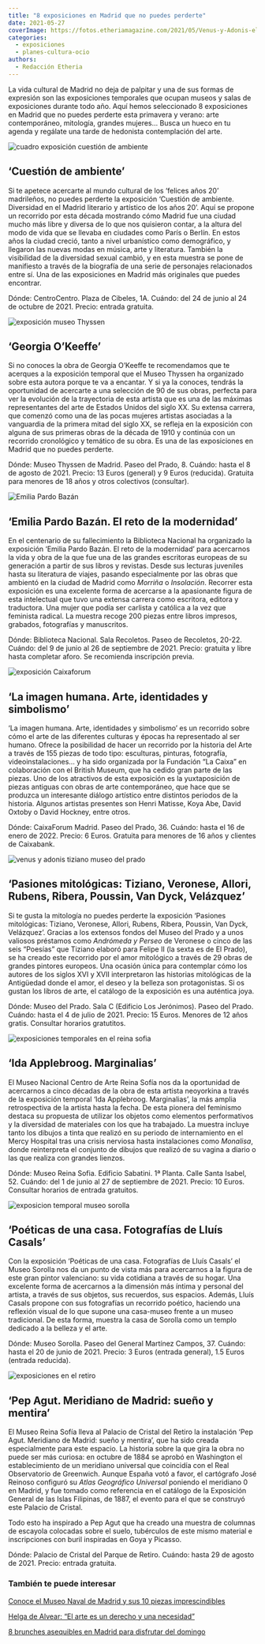 ```yaml
---
title: "8 exposiciones en Madrid que no puedes perderte"
date: 2021-05-27
coverImage: https://fotos.etheriamagazine.com/2021/05/Venus-y-Adonis-el-prado.jpg
categories: 
  - exposiciones
  - planes-cultura-ocio
authors: 
  - Redacción Etheria
---
```


La vida cultural de Madrid no deja de palpitar y una de sus formas de expresión son las 
exposiciones temporales que ocupan museos y salas de exposiciones durante todo año. Aquí 
hemos seleccionado 8 exposiciones en Madrid que no puedes perderte esta primavera y 
verano: arte contemporáneo, mitología, grandes mujeres… Busca un hueco en tu agenda y 
regálate una tarde de hedonista contemplación del arte. 

![cuadro exposición cuestión de ambiente](https://fotos.etheriamagazine.com/2021/05/exposiciones-madrid-cuestion-ambiente.jpg "'Cuestión de ambiente'. Antonio Juez Nieto. 'Heliogábalo', 1926. © Museo de Bellas Artes de Badajoz")

## ‘Cuestión de ambiente’

Si te apetece acercarte al mundo cultural de los ‘felices años 20’ madrileños, no puedes 
perderte la exposición ‘Cuestión de ambiente. Diversidad en el Madrid literario y 
artístico de los años 20’. Aquí se propone un recorrido por esta década mostrando cómo 
Madrid fue una ciudad mucho más libre y diversa de lo que nos quisieron contar, a la 
altura del modo de vida que se llevaba en ciudades como París o Berlín. En estos años la 
ciudad creció, tanto a nivel urbanístico como demográfico, y llegaron las nuevas modas 
en música, arte y literatura. También la visibilidad de la diversidad sexual cambió, y 
en esta muestra se pone de manifiesto a través de la biografía de una serie de 
personajes relacionados entre sí. Una de las exposiciones en Madrid más originales que 
puedes encontrar. 

Dónde: CentroCentro. Plaza de Cibeles, 1A. Cuándo: del 24 de junio al 24 de octubre de 
2021. Precio: entrada gratuita. 

![exposición museo Thyssen](https://fotos.etheriamagazine.com/2021/05/exposiciones-madrid-georgia-okeeffe.jpg "Serie I. Nº3, 1918. Georgia O'Keeffe. © Milwaukee Art Museum. VEGAP")

## ‘Georgia O’Keeffe’

Si no conoces la obra de Georgia O’Keeffe te recomendamos que te acerques a la 
exposición temporal que el Museo Thyssen ha organizado sobre esta autora porque te va a 
encantar. Y si ya la conoces, tendrás la oportunidad de acercarte a una selección de 90 
de sus obras, perfecta para ver la evolución de la trayectoria de esta artista que es 
una de las máximas representantes del arte de Estados Unidos del siglo XX. Su extensa 
carrera, que comenzó como una de las pocas mujeres artistas asociadas a la vanguardia de 
la primera mitad del siglo XX, se refleja en la exposición con alguna de sus primeras 
obras de la década de 1910 y continúa con un recorrido cronológico y temático de su 
obra. Es una de las exposiciones en Madrid que no puedes perderte. 

Dónde: Museo Thyssen de Madrid. Paseo del Prado, 8. Cuándo: hasta el 8 de agosto de 
2021. Precio: 13 Euros (general) y 9 Euros (reducida). Gratuita para menores de 18 años 
y otros colectivos (consultar). 

![Emilia Pardo Bazán](https://fotos.etheriamagazine.com/2021/05/exposiciones-madrid-biblioteca-nacional-pardo-bazan.jpg "Exposición sobre Emilia Pardo Bazán en la Biblioteca Nacional. © BNE")

## ‘Emilia Pardo Bazán. El reto de la modernidad’

En el centenario de su fallecimiento la Biblioteca Nacional ha organizado la exposición 
‘Emilia Pardo Bazán. El reto de la modernidad’ para acercarnos la vida y obra de la que 
fue una de las grandes escritoras europeas de su generación a partir de sus libros y 
revistas. Desde sus lecturas juveniles hasta su literatura de viajes, pasando 
especialmente por las obras que ambientó en la ciudad de Madrid como _Morriña_ o 
_Insolación_. Recorrer esta exposición es una excelente forma de acercarse a la 
apasionante figura de esta intelectual que tuvo una extensa carrera como escritora, 
editora y traductora. Una mujer que podía ser carlista y católica a la vez que feminista 
radical. La muestra recoge 200 piezas entre libros impresos, grabados, fotografías y 
manuscritos. 

Dónde: Biblioteca Nacional. Sala Recoletos. Paseo de Recoletos, 20-22. Cuándo: del 9 de 
junio al 26 de septiembre de 2021. Precio: gratuita y libre hasta completar aforo. Se 
recomienda inscripción previa. 

![exposición Caixaforum](https://fotos.etheriamagazine.com/2021/05/exposiciones-madrid-imagen-humana.jpg "'Indira Gandhi story scroll', Sobre 1985, Ajit Chitraker of Theakuachack, India / Retrato de una mujer, alrededor de 100-120 d.C., Saqqara, Egipto. © Trustees of the British Museum")

## ‘La imagen humana. Arte, identidades y simbolismo’

‘La imagen humana. Arte, identidades y simbolismo’ es un recorrido sobre cómo el arte de 
las diferentes culturas y épocas ha representado al ser humano. Ofrece la posibilidad de 
hacer un recorrido por la historia del Arte a través de 155 piezas de todo tipo: 
esculturas, pinturas, fotografía, videoinstalaciones… y ha sido organizada por la 
Fundación “La Caixa” en colaboración con el British Museum, que ha cedido gran parte de 
las piezas. Uno de los atractivos de esta exposición es la yuxtaposición de piezas 
antiguas con obras de arte contemporáneo, que hace que se produzca un interesante 
diálogo artístico entre distintos periodos de la historia. Algunos artistas presentes 
son Henri Matisse, Koya Abe, David Oxtoby o David Hockney, entre otros. 

Dónde: CaixaForum Madrid. Paseo del Prado, 36. Cuándo: hasta el 16 de enero de 2022. 
Precio: 6 Euros. Gratuita para menores de 16 años y clientes de Caixabank. 

![venus y adonis tiziano museo del prado](https://fotos.etheriamagazine.com/2021/05/Venus-y-Adonis-el-prado.jpg "'Venus y Adonis', de Tiziano. © Museo del Prado")

## ‘Pasiones mitológicas: Tiziano, Veronese, Allori, Rubens, Ribera, Poussin, Van Dyck, Velázquez’

Si te gusta la mitología no puedes perderte la exposición ‘Pasiones mitológicas: 
Tiziano, Veronese, Allori, Rubens, Ribera, Poussin, Van Dyck, Velázquez’. Gracias a los 
extensos fondos del Museo del Prado y a unos valiosos préstamos como _Andrómeda y 
Perseo_ de Veronese o cinco de las seis “Poesías” que Tiziano elaboró para Felipe II (la 
sexta es de El Prado), se ha creado este recorrido por el amor mitológico a través de 29 
obras de grandes pintores europeos. Una ocasión única para contemplar cómo los autores 
de los siglos XVI y XVII interpretaron las historias mitológicas de la Antigüedad donde 
el amor, el deseo y la belleza son protagonistas. Si os gustan los libros de arte, el 
catálogo de la exposición es una auténtica joya. 

Dónde: Museo del Prado. Sala C (Edificio Los Jerónimos). Paseo del Prado. Cuándo: hasta 
el 4 de julio de 2021. Precio: 15 Euros. Menores de 12 años gratis. Consultar horarios 
gratutitos. 

![exposiciones temporales en el reina sofia](https://fotos.etheriamagazine.com/2021/05/exposiciones-madrid-ida_applebroog.jpg "'Trinity Towers', 1982. Cortesía Ida Applebroog y Hauser & Wirth. © Alex Delfanne")

## ‘Ida Applebroog. Marginalias’

El Museo Nacional Centro de Arte Reina Sofía nos da la oportunidad de acercarnos a cinco 
décadas de la obra de esta artista neoyorkina a través de la exposición temporal ‘Ida 
Applebroog. Marginalias’, la más amplia retrospectiva de la artista hasta la fecha. De 
esta pionera del feminismo destaca su propuesta de utilizar los objetos como elementos 
performativos y la diversidad de materiales con los que ha trabajado. La muestra incluye 
tanto los dibujos a tinta que realizó en su periodo de internamiento en el Mercy 
Hospital tras una crisis nerviosa hasta instalaciones como _Monalisa_, donde 
reinterpreta el conjunto de dibujos que realizó de su vagina a diario o las que realiza 
con grandes lienzos. 

Dónde: Museo Reina Sofia. Edificio Sabatini. 1ª Planta. Calle Santa Isabel, 52. Cuándo: 
del 1 de junio al 27 de septiembre de 2021. Precio: 10 Euros. Consultar horarios de 
entrada gratuitos. 

![exposicion temporal museo sorolla](https://fotos.etheriamagazine.com/2021/05/exposiciones-madrid-museo-sorolla.jpg "Vista de la sala II desde la rotonda del salón. Lluís Casals. 2011-2019. © Museo Sorolla")

## ‘Poéticas de una casa. Fotografías de Lluís Casals’

Con la exposición ‘Poéticas de una casa. Fotografías de Lluís Casals’ el Museo Sorolla 
nos da un punto de vista más para acercarnos a la figura de este gran pintor valenciano: 
su vida cotidiana a través de su hogar. Una excelente forma de acercarnos a la dimensión 
más íntima y personal del artista, a través de sus objetos, sus recuerdos, sus espacios. 
Además, Lluís Casals propone con sus fotografías un recorrido poético, haciendo una 
reflexión visual de lo que supone una casa-museo frente a un museo tradicional. De esta 
forma, muestra la casa de Sorolla como un templo dedicado a la belleza y el arte. 

Dónde: Museo Sorolla. Paseo del General Martínez Campos, 37. Cuándo: hasta el 20 de 
junio de 2021. Precio: 3 Euros (entrada general), 1.5 Euros (entrada reducida). 

![exposiciones en el retiro](https://fotos.etheriamagazine.com/2021/05/exposiciones-madrid-pep_agut.jpg "Vista de la exposición de Pep Agut. © Museo Reina Sofía")

## ‘Pep Agut. Meridiano de Madrid: sueño y mentira’

El Museo Reina Sofía lleva al Palacio de Cristal del Retiro la instalación ‘Pep Agut. 
Meridiano de Madrid: sueño y mentira’, que ha sido creada especialmente para este 
espacio. La historia sobre la que gira la obra no puede ser más curiosa: en octubre de 
1884 se aprobó en Washington el establecimiento de un meridiano universal que coincidía 
con el Real Observatorio de Greenwich. Aunque España votó a favor, el cartógrafo José 
Reinoso configuró su _Atlas Geográfico Universal_ poniendo el meridiano 0 en Madrid, y 
fue tomado como referencia en el catálogo de la Exposición General de las Islas 
Filipinas, de 1887, el evento para el que se construyó este Palacio de Cristal. 

Todo esto ha inspirado a Pep Agut que ha creado una muestra de columnas de escayola 
colocadas sobre el suelo, tubérculos de este mismo material e inscripciones con buril 
inspiradas en Goya y Picasso. 

Dónde: Palacio de Cristal del Parque de Retiro. Cuándo: hasta 29 de agosto de 2021. 
Precio: entrada gratuita. 

### También te puede interesar

[Conoce el Museo Naval de Madrid y sus 10 piezas 
imprescindibles](https://etheriamagazine.com/2021/04/30/que-ver-en-museo-naval-de-madrid/) 

[Helga de Alvear: “El arte es un derecho y una 
necesidad”](https://etheriamagazine.com/2021/03/03/helga-de-alvear-el-arte-es-un-derecho-y-una-necesidad/) 

[8 brunches asequibles en Madrid para disfrutar del 
domingo](https://etheriamagazine.com/2020/11/13/brunch-buenos-y-baratos-en-madrid/)
